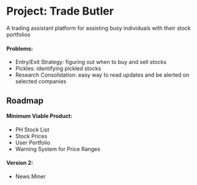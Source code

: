 # Project: Trade Butler
A trading assistant platform for assisting busy individuals with their stock portfolios

#### Problems:
- Entry/Exit Strategy: figuring out when to buy and sell stocks
- Pickles: identifying pickled stocks
- Research Consolidation: easy way to read updates and be alerted on selected companies

## Roadmap
#### Minimum Viable Product:
- PH Stock List
- Stock Prices
- User Portfolio
- Warning System for Price Ranges

#### Version 2:
- News Miner 




